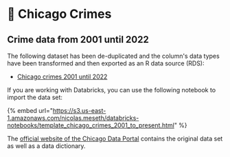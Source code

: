 # 📂 Chicago Crimes

## Crime data from 2001 until 2022

The following dataset has been de-duplicated and the column's data types have been transformed and then exported as an R data source (RDS):

* [Chicago crimes 2001 until 2022](https://s3.amazonaws.com/nicolas.meseth/data-sets/chicago\_crimes\_2001\_to\_2022.rds)

If you are working with Databricks, you can use the following notebook to import the data set:

{% embed url="https://s3.us-east-1.amazonaws.com/nicolas.meseth/databricks-notebooks/template_chicago_crimes_2001_to_present.html" %}

The [official website of the Chicago Data Portal](https://data.cityofchicago.org/Public-Safety/Crimes-2001-to-Present/ijzp-q8t2) contains the original data set as well as a data dictionary.


